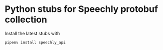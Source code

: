 # Python stubs for Speechly protobuf collection

Install the latest stubs with

    pipenv install speechly_api
